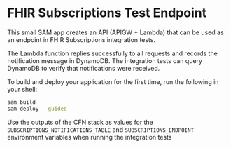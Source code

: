 # FHIR Subscriptions Test Endpoint

This small SAM app creates an API (APIGW + Lambda) that can be used as an endpoint in FHIR Subscriptions integration tests.

The Lambda function replies successfully to all requests and records the notification message in DynamoDB. 
The integration tests can query DynamoDB to verify that notifications were received.

To build and deploy your application for the first time, run the following in your shell:

```bash
sam build
sam deploy --guided
```

Use the outputs of the CFN stack as values for the `SUBSCRIPTIONS_NOTIFICATIONS_TABLE` and `SUBSCRIPTIONS_ENDPOINT` environment variables when running the integration tests

